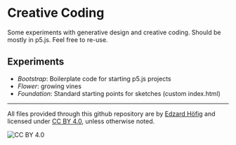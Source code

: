 # Creative Coding
Some experiments with generative design and creative coding.
Should be mostly in p5.js. Feel free to re-use.

## Experiments
 - *Bootstrap*: Boilerplate code for starting p5.js projects
 - *Flower*: growing vines
 - *Foundation*: Standard starting points for sketches (custom index.html)

---------

All files provided through this github repository are by [Edzard Höfig](https://edzard.net) and licensed under [CC BY 4.0](https://creativecommons.org/licenses/by/4.0), unless otherwise noted.

![CC BY 4.0][cc-by]


[cc-by]: https://mirrors.creativecommons.org/presskit/buttons/88x31/svg/by.svg "CC BY 4.0"
